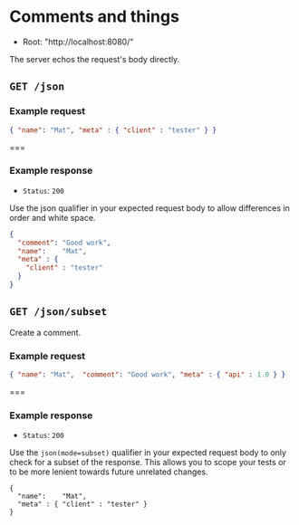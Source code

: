 # Comments and things

* Root: "http://localhost:8080/"

The server echos the request's body directly.

## `GET /json`

### Example request

```json
{ "name": "Mat", "meta" : { "client" : "tester" } }
```

===

### Example response

* `Status`: `200`

Use the json qualifier in your expected request body to allow differences in order and white space.

```json
{
  "comment": "Good work",
  "name":    "Mat",
  "meta" : {
    "client" : "tester"
  }
}
```
## `GET /json/subset`

Create a comment.

### Example request

```json
{ "name": "Mat",  "comment": "Good work", "meta" : { "api" : 1.0 } }
```

===

### Example response

* `Status`: `200`

Use the `json(mode=subset)` qualifier in your expected request body to only check for
a subset of the response. This allows you to scope your tests or to be more lenient
towards future unrelated changes.

```json(mode=subset)
{
  "name":    "Mat",
  "meta" : { "client" : "tester" }
}
```
